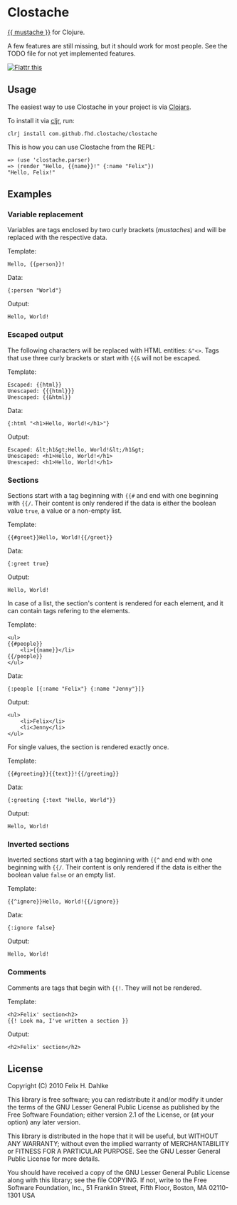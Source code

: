 Clostache
=========

[{{ mustache }}](http://mustache.github.com) for Clojure.

A few features are still missing, but it should work for most
people. See the TODO file for not yet implemented features.

[![Flattr this](http://api.flattr.com/button/button-compact-static-100x17.png "Flattr this")](http://flattr.com/thing/73492/Clostache)

Usage
-----

The easiest way to use Clostache in your project is via
[Clojars](http://clojars.org/com.github.fhd.clostache/clostache).

To install it via [cljr](https://github.com/liebke/cljr), run:

	clrj install com.github.fhd.clostache/clostache

This is how you can use Clostache from the REPL:

	=> (use 'clostache.parser)
	=> (render "Hello, {{name}}!" {:name "Felix"})
	"Hello, Felix!"

Examples
--------

### Variable replacement ###

Variables are tags enclosed by two curly brackets (*mustaches*) and
will be replaced with the respective data.

Template:

	Hello, {{person}}!
	
Data:

	{:person "World"}

Output:

	Hello, World!

### Escaped output ###

The following characters will be replaced with HTML entities:
`&"<>`. Tags that use three curly brackets or start with `{{&` will
not be escaped.

Template:

	Escaped: {{html}}
	Unescaped: {{{html}}}
	Unescaped: {{&html}}
	
Data:

	{:html "<h1>Hello, World!</h1>"}
	
Output:

	Escaped: &lt;h1&gt;Hello, World!&lt;/h1&gt;
	Unescaped: <h1>Hello, World!</h1>
	Unescaped: <h1>Hello, World!</h1>

### Sections ###

Sections start with a tag beginning with `{{#` and end with one
beginning with `{{/`. Their content is only rendered if the data is
either the boolean value `true`, a value or a non-empty list.

Template:

	{{#greet}}Hello, World!{{/greet}}
	
Data:

	{:greet true}
	
Output:

	Hello, World!

In case of a list, the section's content is rendered for each element,
and it can contain tags refering to the elements.

Template:

	<ul>
	{{#people}}
	    <li>{{name}}</li>
	{{/people}}
	</ul>
	
Data:

	{:people [{:name "Felix"} {:name "Jenny"}]}
	
Output:

	<ul>
	    <li>Felix</li>
	    <li<Jenny</li>
	</ul>

For single values, the section is rendered exactly once.

Template:

	{{#greeting}}{{text}}!{{/greeting}}

Data:

	{:greeting {:text "Hello, World"}}

Output:

	Hello, World!

### Inverted sections ###

Inverted sections start with a tag beginning with `{{^` and end with one
beginning with `{{/`. Their content is only rendered if the data is
either the boolean value `false` or an empty list.

Template:

	{{^ignore}}Hello, World!{{/ignore}}
	
Data:

	{:ignore false}
	
Output:

	Hello, World!

### Comments ###

Comments are tags that begin with `{{!`. They will not be rendered.

Template:

	<h2>Felix' section<h2>
	{{! Look ma, I've written a section }}
	
Output:

	<h2>Felix' section</h2>

License
-------

Copyright (C) 2010 Felix H. Dahlke

This library is free software; you can redistribute it and/or modify
it under the terms of the GNU Lesser General Public License as
published by the Free Software Foundation; either version 2.1 of the
License, or (at your option) any later version.

This library is distributed in the hope that it will be useful, but
WITHOUT ANY WARRANTY; without even the implied warranty of
MERCHANTABILITY or FITNESS FOR A PARTICULAR PURPOSE.  See the GNU
Lesser General Public License for more details.

You should have received a copy of the GNU Lesser General Public
License along with this library; see the file COPYING. If not, write
to the Free Software Foundation, Inc., 51 Franklin Street, Fifth
Floor, Boston, MA 02110-1301 USA
